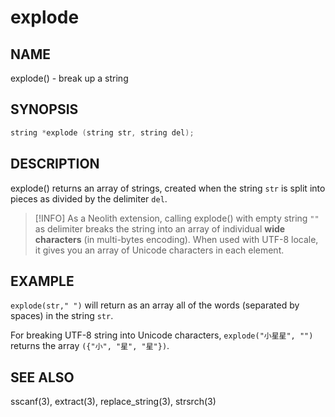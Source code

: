 # explode
## NAME
explode() - break up a string

## SYNOPSIS
~~~cxx
string *explode (string str, string del);
~~~

## DESCRIPTION
explode() returns an array of strings, created when the string `str` is split into pieces as divided by the delimiter `del`.

> [!INFO]
> As a Neolith extension, calling explode() with empty string `""` as delimiter breaks the string into an array of individual **wide characters** (in multi-bytes encoding).
> When used with UTF-8 locale, it gives you an array of Unicode characters in each element.

## EXAMPLE
`explode(str," ")` will return as an array all of the words (separated by spaces) in the string `str`.

For breaking UTF-8 string into Unicode characters, `explode("小星星", "")` returns the array `({"小", "星", "星"})`.

## SEE ALSO
sscanf(3), extract(3), replace_string(3), strsrch(3)
